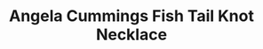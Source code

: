 ---
title: Angela Cummings Fish Tail Knot Necklace
description: |
  A double strand of 108 Cultured Pearls is finished with a beautifully detailed, sculpted Fish Tail Pave Diamond clasp - elevated whimsy at its best.
specs: |
  7 1/2 - 8mm Cultured Pearls with 2.18 carats of White Diamonds, set in Platinum.
images:
  - image_path: /uploads/angela-cummings-for-assael-fish-tail-knot-necklace.png
_category:
order: 23
tags:
  - necklaces
---